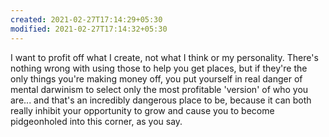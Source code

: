 ```yaml
---
created: 2021-02-27T17:14:29+05:30
modified: 2021-02-27T17:14:32+05:30
---
```


I want to profit off what I create, not what I think or my personality. There's nothing wrong with using those to help you get places, but if they're the only things you're making money off, you put yourself in real danger of mental darwinism to select only the most profitable 'version' of who you are... and that's an incredibly dangerous place to be, because it can both really inhibit your opportunity to grow and cause you to become pidgeonholed into this corner, as you say.